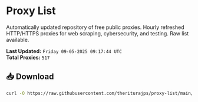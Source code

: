 # Proxy List

Automatically updated repository of free public proxies. Hourly refreshed HTTP/HTTPS proxies for web scraping, cybersecurity, and testing. Raw list available.

**Last Updated:** `Friday 09-05-2025 09:17:44 UTC`  
**Total Proxies:** `517`

## 📥 Download
```bash
curl -O https://raw.githubusercontent.com/theriturajps/proxy-list/main/proxies.txt
